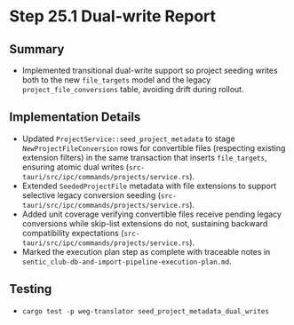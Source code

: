 # Step 25.1 Dual-write Report

## Summary
- Implemented transitional dual-write support so project seeding writes both to the new `file_targets` model and the legacy `project_file_conversions` table, avoiding drift during rollout.

## Implementation Details
- Updated `ProjectService::seed_project_metadata` to stage `NewProjectFileConversion` rows for convertible files (respecting existing extension filters) in the same transaction that inserts `file_targets`, ensuring atomic dual writes (`src-tauri/src/ipc/commands/projects/service.rs`).
- Extended `SeededProjectFile` metadata with file extensions to support selective legacy conversion seeding (`src-tauri/src/ipc/commands/projects/service.rs`).
- Added unit coverage verifying convertible files receive pending legacy conversions while skip-list extensions do not, sustaining backward compatibility expectations (`src-tauri/src/ipc/commands/projects/service.rs`).
- Marked the execution plan step as complete with traceable notes in `sentic_club-db-and-import-pipeline-execution-plan.md`.

## Testing
- `cargo test -p weg-translator seed_project_metadata_dual_writes`
